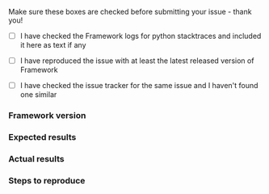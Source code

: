 Make sure these boxes are checked before submitting your issue - thank you!

- [ ] I have checked the Framework logs for python stacktraces and included it here as text if any
- [ ] I have reproduced the issue with at least the latest released version of Framework
- [ ] I have checked the issue tracker for the same issue and I haven't found one similar


### Framework version


### Expected results


### Actual results


### Steps to reproduce



